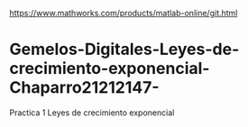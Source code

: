 https://www.mathworks.com/products/matlab-online/git.html
# Gemelos-Digitales-Leyes-de-crecimiento-exponencial-Chaparro21212147-
Practica 1 Leyes de crecimiento exponencial
